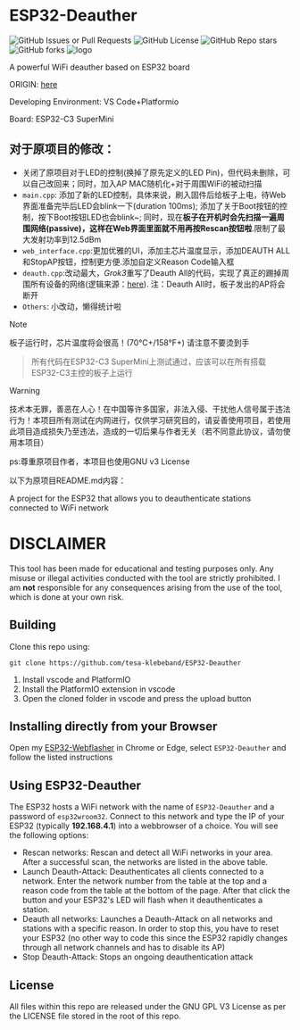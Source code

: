 # ESP32-Deauther
![GitHub Issues or Pull Requests](https://img.shields.io/github/issues/tesa-klebeband/ESP32-Deauther)
![GitHub License](https://img.shields.io/github/license/tesa-klebeband/ESP32-Deauther)
![GitHub Repo stars](https://img.shields.io/github/stars/tesa-klebeband/ESP32-Deauther?style=flat)
![GitHub forks](https://img.shields.io/github/forks/tesa-klebeband/ESP32-Deauther?style=flat)
![logo](https://github.com/user-attachments/assets/4e2ac65f-1b25-4a97-822a-6a91ca71b5be)

A powerful WiFi deauther based on ESP32 board

ORIGIN: [here](https://github.com/tesa-klebeband/ESP32-Deauther)

Developing Environment: VS Code+Platformio

Board: ESP32-C3 SuperMini

## 对于原项目的修改：
* 关闭了原项目对于LED的控制(换掉了原先定义的LED Pin)，但代码未删除，可以自己改回来；同时，加入AP MAC随机化+对于周围WiFi的被动扫描
* `main.cpp`: 添加了新的LED控制，具体来说，刷入固件后给板子上电，待Web界面准备完毕后LED会blink一下(duration 100ms); 添加了关于Boot按钮的控制，按下Boot按钮LED也会blink~; 同时，现在**板子在开机时会先扫描一遍周围网络(passive)，这样在Web界面里面就不用再按Rescan按钮啦**.限制了最大发射功率到12.5dBm
* `web_interface.cpp`:更加优雅的UI，添加主芯片温度显示，添加DEAUTH ALL和StopAP按钮，控制更方便.添加自定义Reason Code输入框
* `deauth.cpp`:改动最大，*Grok3*重写了Deauth All的代码，实现了真正的踢掉周围所有设备的网络(逻辑来源：[here](https://github.com/zRCrackiiN/DeauthKeychain)). 注：Deauth All时，板子发出的AP将会断开
* `Others`: 小改动，懒得统计啦

> [!NOTE]
> 板子运行时，芯片温度将会很高！(70°C+/158°F+) 请注意不要烫到手

> 所有代码在ESP32-C3 SuperMini上测试通过，应该可以在所有搭载ESP32-C3主控的板子上运行

> [!WARNING]
> 技术本无罪，善恶在人心！在中国等许多国家，非法入侵、干扰他人信号属于违法行为！本项目所有测试在内网进行，仅供学习研究目的，请妥善使用项目，若使用此项目造成损失乃至违法，造成的一切后果与作者无关（若不同意此协议，请勿使用本项目）

ps:尊重原项目作者，本项目也使用GNU v3 License


以下为原项目README.md内容：

A project for the ESP32 that allows you to deauthenticate stations connected to WiFi network
# DISCLAIMER
This tool has been made for educational and testing purposes only. Any misuse or illegal activities conducted with the tool are strictly prohibited. I am **not** responsible for any consequences arising from the use of the tool, which is done at your own risk.
## Building
Clone this repo using:

`git clone https://github.com/tesa-klebeband/ESP32-Deauther`

1) Install vscode and PlatformIO
2) Install the PlatformIO extension in vscode
3) Open the cloned folder in vscode and press the upload button

## Installing directly from your Browser
Open my [ESP32-Webflasher](https://tesa-klebeband.github.io/ESP32-Webflasher) in Chrome or Edge, select `ESP32-Deauther` and follow the listed instructions

## Using ESP32-Deauther
The ESP32 hosts a WiFi network with the name of `ESP32-Deauther` and a password of `esp32wroom32`. Connect to this network and type the IP of your ESP32 (typically **192.168.4.1**) into a webbrowser of a choice. You will see the following options:
* Rescan networks: Rescan and detect all WiFi networks in your area. After a successful scan, the networks are listed in the above table.
* Launch Deauth-Attack: Deauthenticates all clients connected to a network. Enter the network number from the table at the top and a reason code from the table at the bottom of the page. After that click the button and your ESP32's LED will flash when it deauthenticates a station.
* Deauth all networks: Launches a Deauth-Attack on all networks and stations with a specific reason. In order to stop this, you have to reset your ESP32 (no other way to code this since the ESP32 rapidly changes through all network channels and has to disable its AP)
* Stop Deauth-Attack: Stops an ongoing deauthentication attack
## License
All files within this repo are released under the GNU GPL V3 License as per the LICENSE file stored in the root of this repo.

